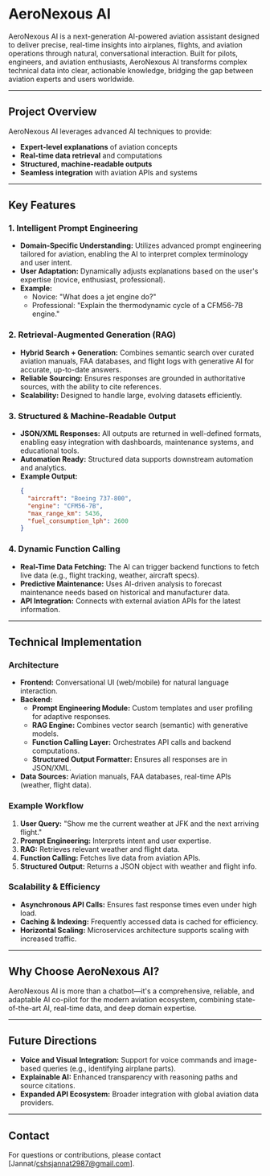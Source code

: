 # AeroNexous AI

AeroNexous AI is a next-generation AI-powered aviation assistant designed to deliver precise, real-time insights into airplanes, flights, and aviation operations through natural, conversational interaction. Built for pilots, engineers, and aviation enthusiasts, AeroNexous AI transforms complex technical data into clear, actionable knowledge, bridging the gap between aviation experts and users worldwide.

---

## Project Overview

AeroNexous AI leverages advanced AI techniques to provide:
- **Expert-level explanations** of aviation concepts
- **Real-time data retrieval** and computations
- **Structured, machine-readable outputs**
- **Seamless integration** with aviation APIs and systems

---

## Key Features

### 1. Intelligent Prompt Engineering
- **Domain-Specific Understanding:** Utilizes advanced prompt engineering tailored for aviation, enabling the AI to interpret complex terminology and user intent.
- **User Adaptation:** Dynamically adjusts explanations based on the user's expertise (novice, enthusiast, professional).
- **Example:**
  - Novice: "What does a jet engine do?"
  - Professional: "Explain the thermodynamic cycle of a CFM56-7B engine."

### 2. Retrieval-Augmented Generation (RAG)
- **Hybrid Search + Generation:** Combines semantic search over curated aviation manuals, FAA databases, and flight logs with generative AI for accurate, up-to-date answers.
- **Reliable Sourcing:** Ensures responses are grounded in authoritative sources, with the ability to cite references.
- **Scalability:** Designed to handle large, evolving datasets efficiently.

### 3. Structured & Machine-Readable Output
- **JSON/XML Responses:** All outputs are returned in well-defined formats, enabling easy integration with dashboards, maintenance systems, and educational tools.
- **Automation Ready:** Structured data supports downstream automation and analytics.
- **Example Output:**
  ```json
  {
    "aircraft": "Boeing 737-800",
    "engine": "CFM56-7B",
    "max_range_km": 5436,
    "fuel_consumption_lph": 2600
  }
  ```

### 4. Dynamic Function Calling
- **Real-Time Data Fetching:** The AI can trigger backend functions to fetch live data (e.g., flight tracking, weather, aircraft specs).
- **Predictive Maintenance:** Uses AI-driven analysis to forecast maintenance needs based on historical and manufacturer data.
- **API Integration:** Connects with external aviation APIs for the latest information.

---

## Technical Implementation

### Architecture
- **Frontend:** Conversational UI (web/mobile) for natural language interaction.
- **Backend:**
  - **Prompt Engineering Module:** Custom templates and user profiling for adaptive responses.
  - **RAG Engine:** Combines vector search (semantic) with generative models.
  - **Function Calling Layer:** Orchestrates API calls and backend computations.
  - **Structured Output Formatter:** Ensures all responses are in JSON/XML.
- **Data Sources:** Aviation manuals, FAA databases, real-time APIs (weather, flight data).

### Example Workflow
1. **User Query:** "Show me the current weather at JFK and the next arriving flight."
2. **Prompt Engineering:** Interprets intent and user expertise.
3. **RAG:** Retrieves relevant weather and flight data.
4. **Function Calling:** Fetches live data from aviation APIs.
5. **Structured Output:** Returns a JSON object with weather and flight info.

### Scalability & Efficiency
- **Asynchronous API Calls:** Ensures fast response times even under high load.
- **Caching & Indexing:** Frequently accessed data is cached for efficiency.
- **Horizontal Scaling:** Microservices architecture supports scaling with increased traffic.

---

## Why Choose AeroNexous AI?

AeroNexous AI is more than a chatbot—it's a comprehensive, reliable, and adaptable AI co-pilot for the modern aviation ecosystem, combining state-of-the-art AI, real-time data, and deep domain expertise.

---

## Future Directions
- **Voice and Visual Integration:** Support for voice commands and image-based queries (e.g., identifying airplane parts).
- **Explainable AI:** Enhanced transparency with reasoning paths and source citations.
- **Expanded API Ecosystem:** Broader integration with global aviation data providers.
---

## Contact
For questions or contributions, please contact [Jannat/cshsjannat2987@gmail.com].

